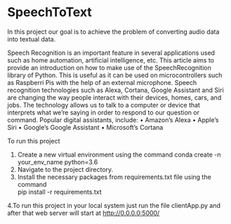 # SpeechToText
In this project our goal is to achieve the problem of converting audio data into textual data.


Speech Recognition is an important feature in several applications used such as home automation, artificial intelligence, etc. This article aims to provide an introduction on how to make use of the SpeechRecognition library of Python. This is useful as it can be used on microcontrollers such as Raspberri Pis with the help of an external microphone.
Speech recognition technologies such as Alexa, Cortana, Google Assistant and Siri are changing the way people interact with their devices, homes, cars, and jobs. The technology allows us to talk to a computer or device that interprets what we’re saying in order to respond to our question or command.
Popular digital assistants, include:
•	Amazon’s Alexa
•	Apple’s Siri
•	Google’s Google Assistant
•	Microsoft’s Cortana




To run this project

1. Create a new virtual environment using the command
    conda create -n your_env_name python=3.6
2. Navigate to the project directory.
3. Install the necessary packages from requirements.txt file using the command         
pip install -r requirements.txt

4.To run this project in your local system just run the file clientApp.py and after that web server will start at http://0.0.0.0:5000/
